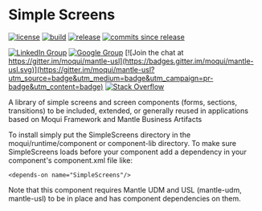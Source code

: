 # Simple Screens

[![license](http://img.shields.io/badge/license-CC0%201.0%20Universal-blue.svg)](https://github.com/moqui/SimpleScreens/blob/master/LICENSE.md)
[![build](https://travis-ci.org/moqui/SimpleScreens.svg)](https://travis-ci.org/moqui/SimpleScreens)
[![release](http://img.shields.io/github/release/moqui/SimpleScreens.svg)](https://github.com/moqui/SimpleScreens/releases)
[![commits since release](http://img.shields.io/github/commits-since/moqui/SimpleScreens/v2.0.0.svg)](https://github.com/moqui/SimpleScreens/commits/master)

[![LinkedIn Group](https://img.shields.io/badge/linked%20in%20group-moqui-blue.svg)](https://www.linkedin.com/groups/4640689)
[![Google Group](https://img.shields.io/badge/google%20group-mantleba-blue.svg)](https://groups.google.com/d/forum/mantleba)
[![Join the chat at https://gitter.im/moqui/mantle-usl](https://badges.gitter.im/moqui/mantle-usl.svg)](https://gitter.im/moqui/mantle-usl?utm_source=badge&utm_medium=badge&utm_campaign=pr-badge&utm_content=badge)
[![Stack Overflow](https://img.shields.io/badge/stack%20overflow-moqui-blue.svg)](http://stackoverflow.com/questions/tagged/moqui)

A library of simple screens and screen components (forms, sections, transitions) to be included, extended, or generally reused in applications based on Moqui Framework and Mantle Business Artifacts

To install simply put the SimpleScreens directory in the moqui/runtime/component or component-lib directory. To make sure SimpleScreens loads before your component add a dependency in your component's component.xml file like:

    <depends-on name="SimpleScreens"/>

Note that this component requires Mantle UDM and USL (mantle-udm, mantle-usl) to be in place and has component dependencies on them.
